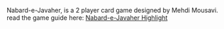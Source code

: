 Nabard-e-Javaher, is a 2 player card game designed by Mehdi Mousavi.
read the game guide here: <a href="https://www.instagram.com/s/aGlnaGxpZ2h0OjE3OTI5OTcyNzQ1ODU3NTA1?igsh=bW4yNXdnZ3N0NXl1" target="_blank">Nabard-e-Javaher Highlight</a>
